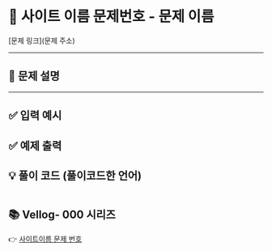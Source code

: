 # 📂 사이트 이름 문제번호 - 문제 이름
[문제 링크](문제 주소)

---

## 📝 문제 설명



---

## ✅ 입력 예시

## ✅ 예제 출력


## 💡 풀이 코드 (풀이코드한 언어)

```java


```
## 📚 Vellog- 000 시리즈  
👉 [사이트이름 문제 번호](주소)
